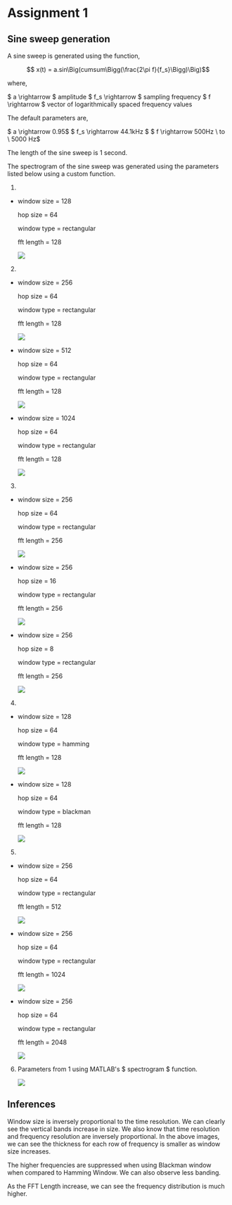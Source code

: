 # Assignment 1
## Sine sweep generation

A sine sweep is generated using the function,

$$ x(t) = a.sin\Big(cumsum\Bigg(\frac{2\pi f}{f_s}\Bigg)\Big)$$

where,

$ a \rightarrow $ amplitude
$ f_s \rightarrow $ sampling frequency
$ f \rightarrow $ vector of logarithmically spaced frequency values

The default parameters are,

$ a \rightarrow 0.95$
$ f_s \rightarrow 44.1kHz $ 
$ f \rightarrow 500Hz \ to \ 5000 Hz$

The length of the sine sweep is 1 second.

The spectrogram of the sine sweep was generated using the parameters listed below using a custom function.

1.
*   window size = 128

    hop size = 64

    window type = rectangular

    fft length = 128

    ![](./results/a.jpg)

2.
*   window size = 256

    hop size = 64

    window type = rectangular

    fft length = 128

    ![](./results/b1.jpg)

*   window size = 512

    hop size = 64

    window type = rectangular

    fft length = 128

    ![](./results/b2.jpg)

*   window size = 1024

    hop size = 64

    window type = rectangular

    fft length = 128

    ![](./results/b3.jpg)

3.
*   window size = 256

    hop size = 64

    window type = rectangular

    fft length = 256

    ![](./results/c1.jpg)

*   window size = 256

    hop size = 16

    window type = rectangular

    fft length = 256

    ![](./results/c2.jpg)

*   window size = 256

    hop size = 8

    window type = rectangular

    fft length = 256

    ![](./results/c3.jpg)

4.
*   window size = 128

    hop size = 64

    window type = hamming

    fft length = 128

    ![](./results/d1.jpg)

*   window size = 128

    hop size = 64

    window type = blackman

    fft length = 128

    ![](./results/d2.jpg)

5.
*   window size = 256

    hop size = 64

    window type = rectangular

    fft length = 512

    ![](./results/e1.jpg)

*   window size = 256

    hop size = 64

    window type = rectangular

    fft length = 1024

    ![](./results/e2.jpg)

*   window size = 256

    hop size = 64

    window type = rectangular

    fft length = 2048

    ![](./results/e3.jpg)

6. Parameters from 1 using MATLAB's $ spectrogram $ function.

    ![](./results/f1.jpg)

## Inferences

Window size is inversely proportional to the time resolution. We can clearly see the vertical bands increase in size. We also know that time resolution and frequency resolution are inversely proportional. In the above images, we can see the thickness for each row of frequency is smaller as window size increases.

The higher frequencies are suppressed when using Blackman window when compared to Hamming Window. We can also observe less banding.

As the FFT Length increase, we can see the frequency distribution is much higher.